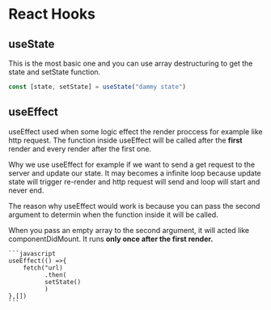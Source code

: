 # React Hooks

  ## useState
  This is the most basic one and you can use array destructuring to get the state and setState function.
  ```javascript
  const [state, setState] = useState("dammy state")
  ```
  
  ## useEffect
  useEffect used when some logic effect the render proccess for example like http request. The function inside useEffect will be called after the **first** render and every render after the first one.
  
  Why we use useEffect for example if we want to send a get request to the server and update our state. It may becomes a infinite loop because update state will trigger re-render and http request will send and loop will start and never end.

  The reason why useEffect would work is because you can pass the second argument to determin when the function inside it will be called.

  When you pass an empty array to the second argument, it will acted like componentDidMount. It runs **only once after the first render.**
  
    ```javascript
    useEffect(() =>{
        fetch("url)
              .then(
              setState()
              )
    },[])
    ```
 
  
  
